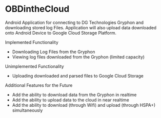 OBDintheCloud
=============

Android Application for connecting to DG Technologies Gryphon and downloading stored log Files. Application will also upload data downloaded onto Android Device to Google Cloud Storage Platform.

Implemented Functionality
- Downloading Log Files from the Gryphon
- Viewing log files downloaded from the Gryphon (limited capacity)

Unimplemented Functionality
- Uploading downloaded and parsed files to Google Cloud Storage

Additional Features for the Future
- Add the ability to download data from the Gryphon in realtime
- Add the ability to upload data to the cloud in near realtime
- Add the ability to download (through Wifi) and upload (through HSPA+) simultaneously
